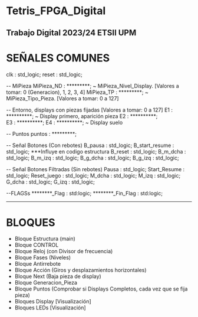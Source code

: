 # Tetris_FPGA_Digital
Trabajo Digital 2023/24 ETSII UPM
--------------------------------------------------------------------------------------------------------------------
# SEÑALES COMUNES
clk : std_logic;
reset : std_logic;

-- MiPieza
MiPieza_ND : *********; ~ MiPieza_Nivel_Display. [Valores a tomar: 0 (Generacion), 1, 2, 3, 4]
MiPieza_TP : *********; ~ MiPieza_Tipo_Pieza.  [Valores a tomar: 0 a 127]

-- Entorno, displays con piezas fijadas [Valores a tomar: 0 a 127]
E1 : **********; ~ Display primero, aparición pieza 
E2 : **********;  
E3 : **********;
E4 : **********; ~ Display suelo

-- Puntos
puntos : *********; 

-- Señal Botones (Con rebotes)
B_pausa : std_logic;
B_start_resume :  std_logic;  ***Influye en codigo estructura
B_reset :  std_logic; 
B_m_dcha : std_logic;
B_m_izq : std_logic;
B_g_dcha : std_logic;
B_g_izq : std_logic;

-- Señal Botones Filtradas (Sin rebotes)
Pausa : std_logic;
Start_Resume : std_logic;
Reset_juego : std_logic;
M_dcha : std_logic;
M_izq : std_logic;
G_dcha : std_logic;
G_izq : std_logic;

--FLAGSs
********_Flag : std:logic;
********_Fin_Flag : std:logic;

--------------------------------------------------------------------------------------------------------------------
# BLOQUES
- Bloque Estructura (main)
- Bloque CONTROL
- Bloque Reloj (con Divisor de frecuencia)
- Bloque Fases (Niveles)
- Bloque Antirrebote
- Bloque Acción (Giros y desplazamientos horizontales)
- Bloque Next (Baja pieza de display)
- Bloque Generacion_Pieza
- Bloque Puntos (Comprobar si Displays Completos, cada vez que se fija pieza)
- Bloques Display [Visualización]
- Bloques LEDs [Visualización]

